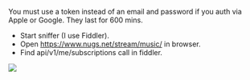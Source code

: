 You must use a token instead of an email and password if you auth via Apple or Google. They last for 600 mins.

- Start sniffer (I use Fiddler).
- Open https://www.nugs.net/stream/music/ in browser.
- Find api/v1/me/subscriptions call in fiddler.

![](https://i.imgur.com/XsRKCzY.png)
